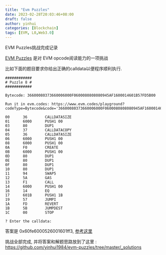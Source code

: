 ```yaml
---
title: "Evm Puzzles"
date: 2023-02-28T20:03:46+08:00
draft: false
author: yinhui
categories: [Blockchain]
tags: [EVM, L0,Web3.0] 
---
```


EVM Puzzles挑战完成记录

<!--more-->

[EVM Puzzles](https://github.com/yinhui1984/evm-puzzles)   是对 EVM opcode阅读能力的一项挑战

比如下面的题目要求你给出正确的calldata以便程序顺利执行.

```
############
# Puzzle 8 #
############

Bytecode: 36600080373660006000F0600080808080945AF1600014601B57FD5B00

Run it in evm.codes: https://www.evm.codes/playground?codeType=Bytecode&code='36600080373660006000F0600080808080945AF1600014601B57FD5B00'_

00      36        CALLDATASIZE
01      6000      PUSH1 00
03      80        DUP1
04      37        CALLDATACOPY
05      36        CALLDATASIZE
06      6000      PUSH1 00
08      6000      PUSH1 00
0A      F0        CREATE
0B      6000      PUSH1 00
0D      80        DUP1
0E      80        DUP1
0F      80        DUP1
10      80        DUP1
11      94        SWAP5
12      5A        GAS
13      F1        CALL
14      6000      PUSH1 00
16      14        EQ
17      601B      PUSH1 1B
19      57        JUMPI
1A      FD        REVERT
1B      5B        JUMPDEST
1C      00        STOP

? Enter the calldata:
```

答案是 0x60fe6000526001601ff3, [参考这里](https://github.com/yinhui1984/evm-puzzles/blob/master/_solutions/solution_8.md)



挑战全部完成, 并将答案和解题思路放到了这里 : https://github.com/yinhui1984/evm-puzzles/tree/master/_solutions

